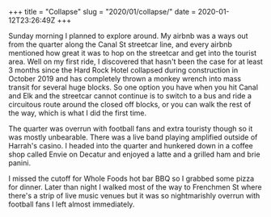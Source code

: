 +++
title = "Collapse"
slug = "2020/01/collapse/"
date = 2020-01-12T23:26:49Z
+++

Sunday morning I planned to explore around. My airbnb was a ways out from the quarter along the Canal St streetcar line, and every airbnb mentioned how great it was to hop on the streetcar and get into the tourist area. Well on my first ride, I discovered that hasn't been the case for at least 3 months since the Hard Rock Hotel collapsed during construction in October 2019 and has completely thrown a monkey wrench into mass transit for several huge blocks. So one option you have when you hit Canal and Elk and the streetcar cannot continue is to switch to a bus and ride a circuitous route around the closed off blocks, or you can walk the rest of the way, which is what I did the first time.


The quarter was overrun with football fans and extra touristy though so it was mostly unbearable. There was a live band playing amplified outside of Harrah's casino. I headed into the quarter and hunkered down in a coffee shop called Envie on Decatur and enjoyed a latte and a grilled ham and brie panini.

I missed the cutoff for Whole Foods hot bar BBQ so I grabbed some pizza for dinner. Later than night I walked most of the way to Frenchmen St where there's a strip of live music venues but it was so nightmarishly overrun with football fans I left almost immediately.
